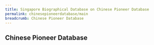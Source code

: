 ```yaml
---
title: Singapore Biographical Database on Chinese Pioneer Database
permalink: chinesepioneerdatabase/main
breadcrumb: Chinese Pioneer Database
---
```


## **Chinese Pioneer Database**